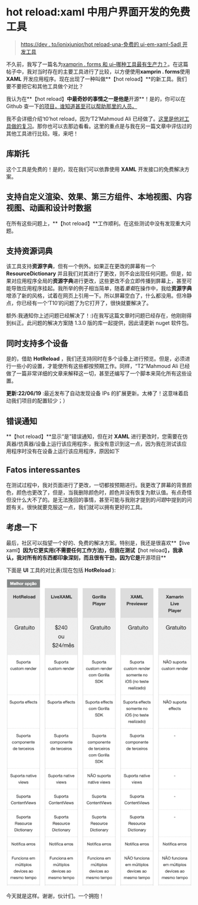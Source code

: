 # hot reload:xaml 中用户界面开发的免费工具

> [https://dev . to/ionixjunior/hot reload-una-免费的 ui-em-xaml-5adl 开发工具](https://dev.to/ionixjunior/hotreload-uma-ferramenta-gratuita-para-desenvolvimento-de-ui-em-xaml-5adl)

不久前，我写了一篇名为[xamprin . forms 和 ui–哪种工具最有生产力？](https://www.ionixjunior.com.br/xamarin-forms-e-ui-qual-ferramenta-e-mais-produtiva/)。在这篇帖子中，我对当时存在的主要工具进行了比较，以方便使用**xamprin . forms**使用 **XAML** 开发应用程序。现在出现了一种叫做**【hot reload】**的新工具。我们要不要把它和其他工具做个对比？

我认为在**【hot reload】**中最奇妙的事情之一是他是**开源**！是的，你可以在 Github 查一下[的项目，谁知道甚至可以帮助那里的人员。](https://github.com/AndreiMisiukevich/HotReload)

我不会详细介绍‘t0’hot reload，因为‘T2’Mahmoud Ali 已经做了。[这里是他对工具做的复习](http://high5devs.com/2019/04/hotreload-desenvolvendo-telas-mais-rapido-para-xamarin-forms-de-maneira-gratuita/)。那你也可以去那边看看。这里的重点是与我在另一篇文章中评估过的其他工具进行比较。哦，来吧！

## 库斯托

这个工具是免费的！是的，现在我们可以依靠使用 **XAML** 开发接口的免费解决方案。

## 支持自定义渲染、效果、第三方组件、本地视图、内容视图、动画和设计时数据

在所有这些问题上，**【hot reload】**工作顺利。在这些测试中没有发现重大问题。

## 支持资源词典

该工具支持**资源字典**，但有一个例外。如果正在更改的屏幕有一个 **ResourceDictionary** 并且我们对其进行了更改，则不会出现任何问题。但是，如果对应用程序全局的**资源字典**进行更改，这些更改不会立即传播到屏幕上，甚至可能导致应用程序挂起。我所举的例子相当简单，随着*重载*在操作中，我给**资源字典**增添了新的风格，试着在网页上引用一下。所以屏幕空白了，什么都没用。但冷静点，你已经有一个‘T10’的问题了为它打开了，很快就要解决了。

额外:我通知你上述问题已经解决了！:)在我写这篇文章时问题已经存在，他刚刚得到纠正。此问题的解决方案随 1.3.0 版的库一起提供，因此请更新 nuget 软件包。

## 同时支持多个设备

是的，借助 **HotReload** ，我们还支持同时在多个设备上进行预览。但是，必须进行一些小的设置，才能使所有这些都按预期工作。同样，“T2”Mahmoud Ali 已经做了一篇非常详细的文章来解释这一切，甚至还编写了一个脚本来简化所有这些设置。

**更新:22/06/19** :最近发布了自动发现设备 IPs 的扩展更新。太棒了！这意味着启动我们项目的配置较少；）

## 错误通知

**【hot reload】**显示“是”错误通知，但在对 **XAML** 进行更改时，您需要在仿真器/仿真器/设备上运行该应用程序:，我没有意识到这一点，因为我在测试该应用程序时没有在设备上运行该应用程序，原因如下

## Fatos interessantes

在测试过程中，我对页面进行了更改，一切都按预期进行。我更改了屏幕的背景颜色，颜色也更改了，但是，当我删除颜色时，颜色并没有恢复为默认值。有点奇怪但没什么大不了的。是无法挽回的事情，甚至可能与我刚才提到的*问题*中提到的问题有关。很快就要克服这一点，我们就可以拥有更好的工具。

## 考虑一下

最后，社区可以指望一个好的、免费的解决方案。特别是，我还是很喜欢**【live xaml】**因为它更实用(不需要任何工作方法)，但我在测试**【hot reload】**，我承认，我对所有的东西都印象深刻，而且很有干劲，因为它是**开源项目**

下面是 **UI** 工具的对比表(现在包括 **HotReload** ):

[![Tabela com comparativo entre as ferramentas](img/5fcc845ff12327c73930e071a7533588.png)](https://res.cloudinary.com/practicaldev/image/fetch/s--xdR0Dgr5--/c_limit%2Cf_auto%2Cfl_progressive%2Cq_auto%2Cw_880/https://www.ionixjunior.com.br/wp-content/uploads/2019/06/comparativo_ferramentas_ui_xaml_v2.png)

今天就是这样。谢谢，伙计们。一个拥抱！